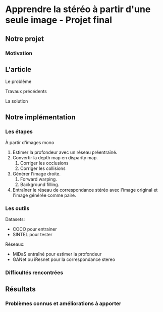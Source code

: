 # Apprendre la stéréo à partir d'une seule image - Projet final

## Notre projet

### Motivation



## L'article

Le problème

Travaux précédents

La solution

## Notre implémentation

### Les étapes

À partir d'images mono

1. Estimer la profondeur avec un réseau préentraîné.
2. Convertir la depth map en disparity map.
   1. Corriger les occlusions
   2. Corriger les collisions
3. Générer l'image droite.
   1. Forward warping.
   2. Background filling.
4. Entraîner le réseau de correspondance stéréo avec l'image original et l'image générée comme paire.

### Les outils

Datasets:

- COCO pour entrainer
- SINTEL pour tester

Réseaux:

- MiDaS entraîné pour estimer la profondeur
- GANet ou iResnet pour la correspondance stereo

### Difficultés rencontrées

## Résultats

### Problèmes connus et améliorations à apporter
